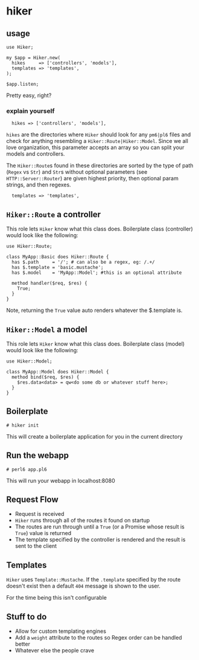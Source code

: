 # hiker

## usage

```perl6
use Hiker;

my $app = Hiker.new(
  hikes     => ['controllers', 'models'],
  templates => 'templates',
);

$app.listen;
```

Pretty easy, right?

### explain yourself

```perl6
  hikes => ['controllers', 'models'],
```

`hikes` are the directories where `Hiker` should look for any `pm6|pl6` files and check for anything resembling a `Hiker::Route|Hiker::Model`.  Since we all love organization, this parameter accepts an array so you can split your models and controllers.

The `Hiker::Route`s found in these directories are sorted by the type of path (`Regex` vs `Str`) and `Str`s without optional parameters (see `HTTP::Server::Router`) are given highest priority, then optional param strings, and then regexes.

```perl6
  templates => 'templates',
```

## `Hiker::Route` a controller

This role lets `Hiker` know what this class does.  Boilerplate class (controller) would look like the following:

```perl6
use Hiker::Route;

class MyApp::Basic does Hiker::Route {
  has $.path     = '/'; # can also be a regex, eg: /.+/
  has $.template = 'basic.mustache';
  has $.model    = 'MyApp::Model'; #this is an optional attribute

  method handler($req, $res) {
    True;
  }
}
```

Note, returning the `True` value auto renders whatever the $.template is.

## `Hiker::Model` a model

This role lets `Hiker` know what this class does.  Boilerplate class (model) would look like the following:

```perl6
use Hiker::Model;

class MyApp::Model does Hiker::Model {
  method bind($req, $res) {
    $res.data<data> = qw<do some db or whatever stuff here>;
  }
}
```

## Boilerplate

```
# hiker init
```

This will create a boilerplate application for you in the current directory

## Run the webapp
```
# perl6 app.pl6
```
This will run your webapp in localhost:8080

## Request Flow

- Request is received
- `Hiker` runs through all of the routes it found on startup
- The routes are run through until a `True` (or a Promise whose result is `True`) value is returned
- The template specified by the controller is rendered and the result is sent to the client

## Templates

`Hiker` uses `Template::Mustache`.  If the `.template` specified by the route doesn't exist then a default `404` message is shown to the user.

For the time being this isn't configurable

## Stuff to do

- Allow for custom templating engines
- Add a `weight` attribute to the routes so Regex order can be handled better
- Whatever else the people crave



